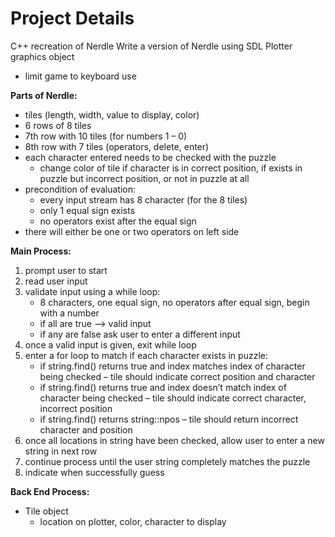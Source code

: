 # Project Details
C++ recreation of Nerdle
Write a version of Nerdle using SDL Plotter graphics object
- limit game to keyboard use
  
**Parts of Nerdle:**
  - tiles (length, width, value to display, color)
  - 6 rows of 8 tiles
  - 7th row with 10 tiles (for numbers 1 – 0)
  - 8th row with 7 tiles (operators, delete, enter)
  - each character entered needs to be checked with the puzzle
    - change color of tile if character is in correct position, if exists in puzzle but incorrect position, or not in puzzle at all
  - precondition of evaluation:
    - every input stream has 8 character (for the 8 tiles)
    - only 1 equal sign exists
    - no operators exist after the equal sign
  - there will either be one or two operators on left side

**Main Process:**
  1) prompt user to start
  2) read user input
  3) validate input using a while loop: 
      - 8 characters, one equal sign, no operators after equal sign, begin with a number
      - if all are true --> valid input
      - if any are false ask user to enter a different input
  4) once a valid input is given, exit while loop
  5) enter a for loop to match if each character exists in puzzle:
      - if string.find() returns true and index matches index of character being checked – tile should indicate correct position and character
      - if string.find() returns true and index doesn’t match index of character being checked – tile should indicate correct character, incorrect position
      - if string.find() returns string::npos – tile should return incorrect character and position
  6) once all locations in string have been checked, allow user to enter a new string in next row
  7) continue process until the user string completely matches the puzzle
  8) indicate when successfully guess
     
**Back End Process:**
  - Tile object
    - location on plotter, color, character to display
